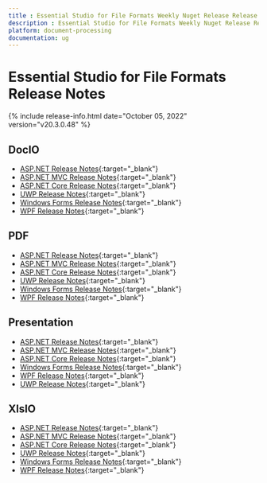 ```yaml
---
title : Essential Studio for File Formats Weekly Nuget Release Release Notes  
description : Essential Studio for File Formats Weekly Nuget Release Release Notes  
platform: document-processing
documentation: ug
---
```


# Essential Studio for File Formats  Release Notes  

{% include release-info.html date="October 05, 2022" version="v20.3.0.48" %} 

## DocIO

* [ASP.NET Release Notes](/aspnet/release-notes/v20.3.0.48#docio){:target="_blank"}
* [ASP.NET MVC Release Notes](/aspnetmvc/release-notes/v20.3.0.48#docio){:target="_blank"}
* [ASP.NET Core Release Notes](/aspnet-core/release-notes/v20.3.0.48#docio){:target="_blank"}
* [UWP Release Notes](/uwp/release-notes/v20.3.0.48#docio){:target="_blank"}
* [Windows Forms Release Notes](/windowsforms/release-notes/v20.3.0.48#docio){:target="_blank"}
* [WPF Release Notes](/wpf/release-notes/v20.3.0.48#docio){:target="_blank"}


## PDF

* [ASP.NET Release Notes](/aspnet/release-notes/v20.3.0.48#pdf){:target="_blank"}
* [ASP.NET MVC Release Notes](/aspnetmvc/release-notes/v20.3.0.48#pdf){:target="_blank"}
* [ASP.NET Core Release Notes](/aspnet-core/release-notes/v20.3.0.48#pdf){:target="_blank"}
* [UWP Release Notes](/uwp/release-notes/v20.3.0.48#pdf){:target="_blank"}
* [Windows Forms Release Notes](/windowsforms/release-notes/v20.3.0.48#pdf){:target="_blank"}
* [WPF Release Notes](/wpf/release-notes/v20.3.0.48#pdf){:target="_blank"}


## Presentation

* [ASP.NET Release Notes](/aspnet/release-notes/v20.3.0.48#presentation){:target="_blank"}
* [ASP.NET MVC Release Notes](/aspnetmvc/release-notes/v20.3.0.48#presentation){:target="_blank"}
* [ASP.NET Core Release Notes](/aspnet-core/release-notes/v20.3.0.48#presentation){:target="_blank"}
* [Windows Forms Release Notes](/windowsforms/release-notes/v20.3.0.48#presentation){:target="_blank"}
* [WPF Release Notes](/wpf/release-notes/v20.3.0.48#presentation){:target="_blank"}
* [UWP Release Notes](/uwp/release-notes/v20.3.0.48#presentation){:target="_blank"}


## XlsIO

* [ASP.NET Release Notes](/aspnet/release-notes/v20.3.0.48#xlsio){:target="_blank"}
* [ASP.NET MVC Release Notes](/aspnetmvc/release-notes/v20.3.0.48#xlsio){:target="_blank"}
* [ASP.NET Core Release Notes](/aspnet-core/release-notes/v20.3.0.48#xlsio){:target="_blank"}
* [UWP Release Notes](/uwp/release-notes/v20.3.0.48#xlsio){:target="_blank"}
* [Windows Forms Release Notes](/windowsforms/release-notes/v20.3.0.48#xlsio){:target="_blank"}
* [WPF Release Notes](/wpf/release-notes/v20.3.0.48#xlsio){:target="_blank"}